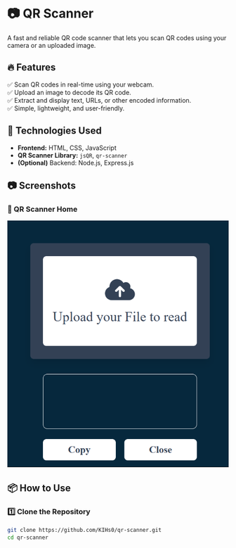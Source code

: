 # 📷 QR Scanner

A fast and reliable QR code scanner that lets you scan QR codes using your camera or an uploaded image.

## 🔥 Features
✅ Scan QR codes in real-time using your webcam.  
✅ Upload an image to decode its QR code.  
✅ Extract and display text, URLs, or other encoded information.  
✅ Simple, lightweight, and user-friendly.  

## 🚀 Technologies Used
- **Frontend:** HTML, CSS, JavaScript  
- **QR Scanner Library:** `jsQR`, `qr-scanner`  
- **(Optional)** Backend: Node.js, Express.js

  
## 📷 Screenshots  
### 🔹 QR Scanner Home  
![Alt Text](image.png)


 
## 📦 How to Use

### 1️⃣ Clone the Repository  
```sh
git clone https://github.com/KIHs0/qr-scanner.git
cd qr-scanner





